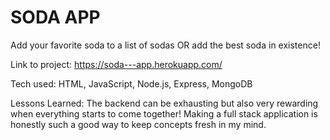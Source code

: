 <h1> SODA APP </h1>

Add your favorite soda to a list of sodas OR add the best soda in existence!

Link to project: https://soda---app.herokuapp.com/



Tech used: HTML, JavaScript, Node.js, Express, MongoDB





Lessons Learned:
The backend can be exhausting but also very rewarding when everything starts to come together! Making a full stack application is honestly such a good way to keep concepts fresh in my mind.

